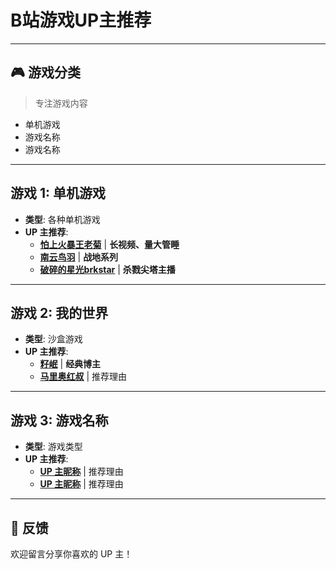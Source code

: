 # B站游戏UP主推荐

---

## 🎮 游戏分类

> 专注游戏内容

- 单机游戏
- 游戏名称
- 游戏名称

---

## 游戏 1: 单机游戏

- **类型**: 各种单机游戏
- **UP 主推荐**:
  - **[怕上火暴王老菊](https://space.bilibili.com/423895)** | **长视频、量大管睡**
  - **[南云鸟羽](https://space.bilibili.com/1543732/)** | **战地系列**
  - **[破碎的星光brkstar](https://space.bilibili.com/1543732/)** | **杀戮尖塔主播**

---

## 游戏 2: 我的世界

- **类型**: 沙盒游戏
- **UP 主推荐**:
  - **[籽岷](https://space.bilibili.com/686127)** | **经典博主**
  - **[马里奥红叔](https://space.bilibili.com/680447/)** | 推荐理由

---

## 游戏 3: 游戏名称

- **类型**: 游戏类型
- **UP 主推荐**:
  - **[UP 主昵称](#)** | 推荐理由
  - **[UP 主昵称](#)** | 推荐理由

---


## 📢 反馈

欢迎留言分享你喜欢的 UP 主！
